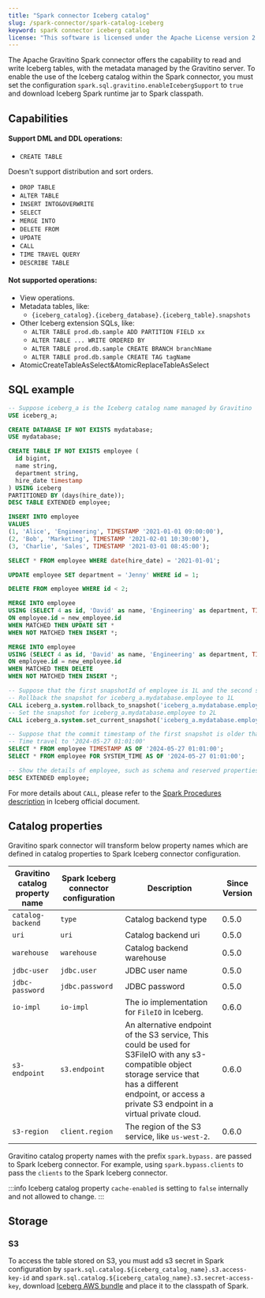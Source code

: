 ```yaml
---
title: "Spark connector Iceberg catalog"
slug: /spark-connector/spark-catalog-iceberg
keyword: spark connector iceberg catalog
license: "This software is licensed under the Apache License version 2."
---
```


The Apache Gravitino Spark connector offers the capability to read and write Iceberg tables, with the metadata managed by the Gravitino server. To enable the use of the Iceberg catalog within the Spark connector, you must set the configuration `spark.sql.gravitino.enableIcebergSupport` to `true` and download Iceberg Spark runtime jar to Spark classpath.

## Capabilities

#### Support DML and DDL operations:

- `CREATE TABLE`

Doesn't support distribution and sort orders.

- `DROP TABLE`
- `ALTER TABLE`
- `INSERT INTO&OVERWRITE`
- `SELECT`
- `MERGE INTO`
- `DELETE FROM`
- `UPDATE`
- `CALL`
- `TIME TRAVEL QUERY`
- `DESCRIBE TABLE`

#### Not supported operations:

- View operations.
- Metadata tables, like:
  - `{iceberg_catalog}.{iceberg_database}.{iceberg_table}.snapshots`
- Other Iceberg extension SQLs, like:
  - `ALTER TABLE prod.db.sample ADD PARTITION FIELD xx`
  - `ALTER TABLE ... WRITE ORDERED BY`
  - `ALTER TABLE prod.db.sample CREATE BRANCH branchName`
  - `ALTER TABLE prod.db.sample CREATE TAG tagName`
- AtomicCreateTableAsSelect&AtomicReplaceTableAsSelect

## SQL example

```sql
-- Suppose iceberg_a is the Iceberg catalog name managed by Gravitino
USE iceberg_a;

CREATE DATABASE IF NOT EXISTS mydatabase;
USE mydatabase;

CREATE TABLE IF NOT EXISTS employee (
  id bigint,
  name string,
  department string,
  hire_date timestamp
) USING iceberg
PARTITIONED BY (days(hire_date));
DESC TABLE EXTENDED employee;

INSERT INTO employee
VALUES
(1, 'Alice', 'Engineering', TIMESTAMP '2021-01-01 09:00:00'),
(2, 'Bob', 'Marketing', TIMESTAMP '2021-02-01 10:30:00'),
(3, 'Charlie', 'Sales', TIMESTAMP '2021-03-01 08:45:00');

SELECT * FROM employee WHERE date(hire_date) = '2021-01-01';

UPDATE employee SET department = 'Jenny' WHERE id = 1;

DELETE FROM employee WHERE id < 2;

MERGE INTO employee
USING (SELECT 4 as id, 'David' as name, 'Engineering' as department, TIMESTAMP '2021-04-01 09:00:00' as hire_date) as new_employee
ON employee.id = new_employee.id
WHEN MATCHED THEN UPDATE SET *
WHEN NOT MATCHED THEN INSERT *;

MERGE INTO employee
USING (SELECT 4 as id, 'David' as name, 'Engineering' as department, TIMESTAMP '2021-04-01 09:00:00' as hire_date) as new_employee
ON employee.id = new_employee.id
WHEN MATCHED THEN DELETE
WHEN NOT MATCHED THEN INSERT *;

-- Suppose that the first snapshotId of employee is 1L and the second snapshotId is 2L
-- Rollback the snapshot for iceberg_a.mydatabase.employee to 1L
CALL iceberg_a.system.rollback_to_snapshot('iceberg_a.mydatabase.employee', 1);
-- Set the snapshot for iceberg_a.mydatabase.employee to 2L
CALL iceberg_a.system.set_current_snapshot('iceberg_a.mydatabase.employee', 2);

-- Suppose that the commit timestamp of the first snapshot is older than '2024-05-27 01:01:00'
-- Time travel to '2024-05-27 01:01:00'
SELECT * FROM employee TIMESTAMP AS OF '2024-05-27 01:01:00';
SELECT * FROM employee FOR SYSTEM_TIME AS OF '2024-05-27 01:01:00';

-- Show the details of employee, such as schema and reserved properties(like location, current-snapshot-id, provider, format, format-version, etc)
DESC EXTENDED employee;
```

For more details about `CALL`, please refer to the [Spark Procedures description](https://iceberg.apache.org/docs/1.5.2/spark-procedures/#spark-procedures) in Iceberg official document. 

## Catalog properties

Gravitino spark connector will transform below property names which are defined in catalog properties to Spark Iceberg connector configuration.

| Gravitino catalog property name | Spark Iceberg connector configuration | Description                                                                                                                                                                                                         | Since Version |
|---------------------------------|---------------------------------------|---------------------------------------------------------------------------------------------------------------------------------------------------------------------------------------------------------------------|---------------|
| `catalog-backend`               | `type`                                | Catalog backend type                                                                                                                                                                                                | 0.5.0         |
| `uri`                           | `uri`                                 | Catalog backend uri                                                                                                                                                                                                 | 0.5.0         |
| `warehouse`                     | `warehouse`                           | Catalog backend warehouse                                                                                                                                                                                           | 0.5.0         |
| `jdbc-user`                     | `jdbc.user`                           | JDBC user name                                                                                                                                                                                                      | 0.5.0         |
| `jdbc-password`                 | `jdbc.password`                       | JDBC password                                                                                                                                                                                                       | 0.5.0         |
| `io-impl`                       | `io-impl`                             | The io implementation for `FileIO` in Iceberg.                                                                                                                                                                      | 0.6.0         |
| `s3-endpoint`                   | `s3.endpoint`                         | An alternative endpoint of the S3 service, This could be used for S3FileIO with any s3-compatible object storage service that has a different endpoint, or access a private S3 endpoint in a virtual private cloud. | 0.6.0         | 
| `s3-region`                     | `client.region`                       | The region of the S3 service, like `us-west-2`.                                                                                                                                                                     | 0.6.0         |

Gravitino catalog property names with the prefix `spark.bypass.` are passed to Spark Iceberg connector. For example, using `spark.bypass.clients` to pass the `clients` to the Spark Iceberg connector.

:::info
Iceberg catalog property `cache-enabled` is setting to `false` internally and not allowed to change.
:::

## Storage

### S3

To access the table stored on S3, you must add s3 secret in Spark configuration by `spark.sql.catalog.${iceberg_catalog_name}.s3.access-key-id` and `spark.sql.catalog.${iceberg_catalog_name}.s3.secret-access-key`, download [Iceberg AWS bundle](https://mvnrepository.com/artifact/org.apache.iceberg/iceberg-aws-bundle) and place it to the classpath of Spark.